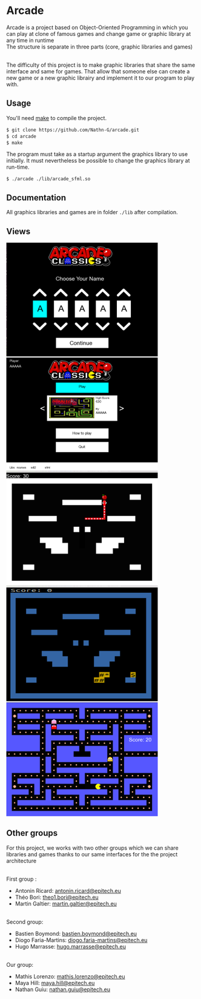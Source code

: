 # Arcade

Arcade is a project based on Object-Oriented Programming in which you can play at clone of famous games and change game or graphic library at any time in runtime<br/>
The structure is separate in three parts (core, graphic libraries and games)<br/><br/>

The difficulty of this project is to make graphic libraries that share the same interface and same for games. That allow that someone else can create a new game or a new graphic librairy and implement it to our program to play with. 

## Usage

You'll need [make](https://www.gnu.org/software/make/) to compile the project.

```sh
$ git clone https://github.com/Nathn-G/arcade.git
$ cd arcade
$ make
```

The program must take as a startup argument the graphics library to use initially.
It must nevertheless be possible to change the graphics library at run-time.

```
$ ./arcade ./lib/arcade_sfml.so
```

## Documentation

All graphics libraries and games are in folder `./lib` after compilation.

## Views

<img width=400px height=300px src="./res/name.png" alt="name"></a>
<img width=400px height=300px src="./res/home.png" alt="home"></a>
<img width=400px height=300px src="./res/nibbler-sfml.png" alt="nibbler"></a>
<img width=400px height=300px src="./res/nibbler-ncurse.png" alt="nibbler"></a>
<img width=400px height=300px src="./res/pacman.png" alt="pacman"></a>

## Other groups

For this project, we works with two other groups which we can share libraries and games thanks to our same interfaces for the the project architecture<br/><br/>

First group :<br/>
- Antonin Ricard: antonin.ricard@epitech.eu<br/>
- Théo Bori: theo1.bori@epitech.eu<br/>
- Martin Galtier: martin.galtier@epitech.eu<br/><br/>

Second group:<br/>
- Bastien Boymond: bastien.boymond@epitech.eu<br/>
- Diogo Faria-Martins: diogo.faria-martins@epitech.eu<br/>
- Hugo Marrasse: hugo.marrasse@epitech.eu<br/><br/>

Our group:<br/>
- Mathis Lorenzo: mathis.lorenzo@epitech.eu<br/>
- Maya Hill: maya.hill@epitech.eu<br/>
- Nathan Guiu: nathan.guiu@epitech.eu<br/>
